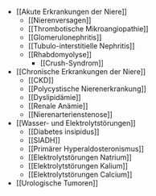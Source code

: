 ---
---
- [[Akute Erkrankungen der Niere]]
	- [[Nierenversagen]]
	- [[Thrombotische Mikroangiopathie]]
	- [[Glomerulonephritis]]
	- [[Tubulo-interstitielle Nephritis]]
	- [[Rhabdomyolyse]]
		- [[Crush-Syndrom]]
- [[Chronische Erkrankungen der Niere]]
	- [[CKD]]
	- [[Polycystische Nierenerkrankung]]
	- [[Dyslipidämie]]
	- [[Renale Anämie]]
	- [[Nierenarterienstenose]]
- [[Wasser- und Elektrolytstörungen]]
	- [[Diabetes insipidus]]
	- [[SIADH]]
	- [[Primärer Hyperaldosteronismus]]
	- [[Elektrolytstörungen Natrium]]
	- [[Elektrolytstörungen Kalium]]
	- [[Elektrolytstörungen Calcium]]
- [[Urologische Tumoren]]